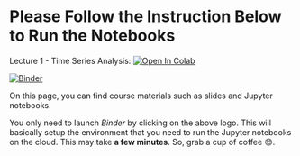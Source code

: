 # Please Follow the Instruction Below to Run the Notebooks

Lecture 1 - Time Series Analysis: [![Open In Colab](https://colab.research.google.com/assets/colab-badge.svg)](https://colab.research.google.com/github/RahmanPeimankar/dl-sdu-e22/blob/master/Lecture%201/dl-1-introduction.ipynb)

[![Binder](https://mybinder.org/badge_logo.svg)](https://mybinder.org/v2/gh/RahmanPeimankar/dl-sdu-e22/master)


On this page, you can find course materials such as slides and Jupyter notebooks.

You only need to launch *Binder* by clicking on the above logo. This will basically setup the environment that you need to run the Jupyter notebooks on the cloud. This may take **a few minutes**. So, grab a cup of coffee 😊.  
